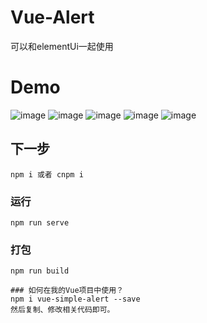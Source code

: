 # Vue-Alert
可以和elementUi一起使用

# Demo

![image](https://user-images.githubusercontent.com/67223039/143676504-21b003a0-ec79-4fba-a239-3dc9ded07084.png)
![image](https://user-images.githubusercontent.com/67223039/143676509-1358d967-3cf7-422e-84f8-95cb9daa771a.png)
![image](https://user-images.githubusercontent.com/67223039/143676512-3a90a07c-abaa-40df-8646-33add22a644d.png)
![image](https://user-images.githubusercontent.com/67223039/143676513-aa091867-ab32-444e-b099-fe8943522736.png)
![image](https://user-images.githubusercontent.com/67223039/143676516-e7f92747-b1ce-4bea-b864-99f6b1773258.png)

## 下一步
```
npm i 或者 cnpm i
```

### 运行
```
npm run serve
```

### 打包
```
npm run build

### 如何在我的Vue项目中使用？
npm i vue-simple-alert --save
然后复制、修改相关代码即可。
```




